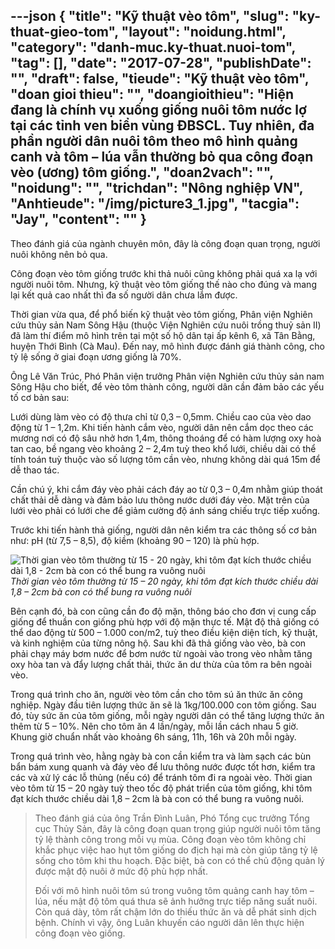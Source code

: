 ---json
{
    "title": "Kỹ thuật vèo tôm",
    "slug": "ky-thuat-gieo-tom",
    "layout": "noidung.html",
    "category": "danh-muc.ky-thuat.nuoi-tom",
    "tag": [],
    "date": "2017-07-28",
    "publishDate": "",
    "draft": false,
    "tieude": "Kỹ thuật vèo tôm",
    "doan gioi thieu": "",
    "doangioithieu": "Hiện đang là chính vụ xuống giống nuôi tôm nước lợ tại các tỉnh ven biển vùng ĐBSCL. Tuy nhiên, đa phần người dân nuôi tôm theo mô hình quảng canh và tôm – lúa vẫn thường bỏ qua công đoạn vèo (ương) tôm giống.",
    "doan2vach": "",
    "noidung": "",
    "trichdan": "Nông nghiệp VN",
    "Anhtieude": "/img/picture3_1.jpg",
    "tacgia": "Jay",
    "__content__": ""
}
---
<p>Theo đ&aacute;nh gi&aacute; của ng&agrave;nh chuy&ecirc;n m&ocirc;n, đ&acirc;y l&agrave; c&ocirc;ng đoạn quan trọng, người nu&ocirc;i kh&ocirc;ng n&ecirc;n bỏ qua.</p>

<p>C&ocirc;ng đoạn v&egrave;o t&ocirc;m giống trước khi thả nu&ocirc;i cũng kh&ocirc;ng phải qu&aacute; xa lạ với người nu&ocirc;i t&ocirc;m. Nhưng, kỹ thuật v&egrave;o t&ocirc;m giống thế n&agrave;o cho đ&uacute;ng v&agrave; mang lại kết quả cao nhất th&igrave; đa số người d&acirc;n chưa lắm được.</p>

<p>Thời gian vừa qua, để phổ biến kỹ thuật v&egrave;o t&ocirc;m giống, Ph&acirc;n viện Nghi&ecirc;n cứu thủy sản Nam S&ocirc;ng Hậu (thuộc Viện Nghi&ecirc;n cứu nu&ocirc;i trồng thuỷ sản II) đ&atilde; l&agrave;m th&iacute; điểm m&ocirc; h&igrave;nh tr&ecirc;n tại một số hộ d&acirc;n tại ấp k&ecirc;nh 6, x&atilde; T&acirc;n Bằng, huyện Thới B&igrave;nh (C&agrave; Mau). Đến nay, m&ocirc; h&igrave;nh được đ&aacute;nh gi&aacute; th&agrave;nh c&ocirc;ng, cho tỷ lệ sống ở giai đoạn ương giống l&agrave; 70%.</p>

<p>&Ocirc;ng L&ecirc; Văn Tr&uacute;c, Ph&oacute; Ph&acirc;n viện trưởng Ph&acirc;n viện Nghi&ecirc;n cứu thủy sản nam S&ocirc;ng Hậu cho biết, để v&egrave;o t&ocirc;m th&agrave;nh c&ocirc;ng, người d&acirc;n cần đảm bảo c&aacute;c yếu tố cơ bản sau:</p>

<p>Lưới d&ugrave;ng l&agrave;m v&egrave;o c&oacute; độ thưa chỉ từ 0,3 &ndash; 0,5mm. Chiều cao của v&egrave;o dao động từ 1 &ndash; 1,2m. Khi tiến h&agrave;nh cắm v&egrave;o, người d&acirc;n n&ecirc;n cắm dọc theo c&aacute;c mương nơi c&oacute; độ s&acirc;u nhở hơn 1,4m, th&ocirc;ng tho&aacute;ng để c&oacute; h&agrave;m lượng oxy ho&agrave; tan cao, bề ngang v&egrave;o khoảng 2 &ndash; 2,4m tuỳ theo khổ lưới, chiều d&agrave;i c&oacute; thể t&iacute;nh to&aacute;n tuỳ thuộc v&agrave;o số lượng t&ocirc;m cần v&egrave;o, nhưng kh&ocirc;ng d&agrave;i qu&aacute; 15m để dễ thao t&aacute;c.</p>

<p>Cần ch&uacute; &yacute;, khi cắm đ&aacute;y v&egrave;o phải c&aacute;ch đ&aacute;y ao từ 0,3 &ndash; 0,4m nhằm gi&uacute;p tho&aacute;t chất thải dễ d&agrave;ng v&agrave; đảm bảo lưu th&ocirc;ng nước dưới đ&aacute;y v&egrave;o. Mặt tr&ecirc;n của lưới v&egrave;o phải c&oacute; lưới che để giảm cường độ &aacute;nh s&aacute;ng chiếu trực tiếp xuống.</p>

<p>Trước khi tiến h&agrave;nh thả giống, người d&acirc;n n&ecirc;n kiểm tra c&aacute;c th&ocirc;ng số cơ bản như: pH (từ 7,5 &ndash; 8,5), độ kiềm (khoảng 90 &ndash; 120) l&agrave; ph&ugrave; hợp.</p>

<p><img alt="Thời gian vèo tôm thường từ 15 - 20 ngày, khi tôm đạt kích thước chiều dài 1,8 - 2cm bà con có thể bung ra vuông nuôi" src="http://image.nongnghiep.vn//upload/2017/3/16/09-01-41_2.jpg" /><br />
<em>Thời gian v&egrave;o t&ocirc;m thường từ 15 &ndash; 20 ng&agrave;y, khi t&ocirc;m đạt k&iacute;ch thước chiều d&agrave;i 1,8 &ndash; 2cm b&agrave; con c&oacute; thể bung ra vu&ocirc;ng nu&ocirc;i</em></p>

<p>B&ecirc;n cạnh đ&oacute;, b&agrave; con cũng cần đo độ mặn, th&ocirc;ng b&aacute;o cho đơn vị cung cấp giống để thuần con giống ph&ugrave; hợp với độ mặn thực tế. Mật độ thả giống c&oacute; thể dao động từ 500 &ndash; 1.000 con/m2, tuỳ theo điều kiện diện t&iacute;ch, kỹ thuật, v&agrave; kinh nghiệm của từng n&ocirc;ng hộ. Sau khi đ&atilde; thả giống v&agrave;o v&egrave;o, b&agrave; con phải chạy m&aacute;y bơm nước để bơm nước từ ngo&agrave;i v&agrave;o trong v&egrave;o nhằm tăng oxy h&ograve;a tan v&agrave; đẩy lượng chất thải, thức ăn dư thừa của t&ocirc;m ra b&ecirc;n ngo&agrave;i v&egrave;o.</p>

<p>Trong qu&aacute; tr&igrave;nh cho ăn, người v&egrave;o t&ocirc;m cần cho t&ocirc;m s&uacute; ăn thức ăn c&ocirc;ng nghiệp. Ng&agrave;y đầu ti&ecirc;n lượng thức ăn sẽ l&agrave; 1kg/100.000 con t&ocirc;m giống. Sau đ&oacute;, t&ugrave;y sức ăn của t&ocirc;m giống, mỗi ng&agrave;y người d&acirc;n c&oacute; thể tăng lượng thức ăn th&ecirc;m từ 5 &ndash; 10%. N&ecirc;n cho t&ocirc;m ăn 4 lần/ng&agrave;y, mỗi lần c&aacute;ch nhau 5 giờ. Khung giờ chuẩn nhất v&agrave;o khoảng 6h s&aacute;ng, 11h, 16h v&agrave; 20h mỗi ng&agrave;y.</p>

<p>Trong qu&aacute; tr&igrave;nh v&egrave;o, hằng ng&agrave;y b&agrave; con cần kiểm tra v&agrave; l&agrave;m sạch c&aacute;c b&ugrave;n bẩn b&aacute;m xung quanh v&agrave; đ&aacute;y v&egrave;o để lưu th&ocirc;ng nước được tốt hơn, kiểm tra c&aacute;c v&agrave; xử l&yacute; c&aacute;c lỗ thủng (nếu c&oacute;) để tr&aacute;nh t&ocirc;m đi ra ngo&agrave;i v&egrave;o. Thời gian v&egrave;o t&ocirc;m từ 15 &ndash; 20 ng&agrave;y tuỳ theo tốc độ ph&aacute;t triển của t&ocirc;m giống, khi t&ocirc;m đạt k&iacute;ch thước chiều d&agrave;i 1,8 &ndash; 2cm l&agrave; b&agrave; con c&oacute; thể bung ra vu&ocirc;ng nu&ocirc;i.</p>

<blockquote>
<p>Theo đ&aacute;nh gi&aacute; của &ocirc;ng Trần Đ&igrave;nh Lu&acirc;n, Ph&oacute; Tổng cục trưởng Tổng cục Thủy Sản, đ&acirc;y l&agrave; c&ocirc;ng đoạn quan trọng gi&uacute;p người nu&ocirc;i t&ocirc;m tăng tỷ lệ th&agrave;nh c&ocirc;ng trong mỗi vụ m&ugrave;a. C&ocirc;ng đoạn v&egrave;o t&ocirc;m kh&ocirc;ng chỉ khắc phục việc hao hụt t&ocirc;m giống do địch hại m&agrave; c&ograve;n gi&uacute;p tăng tỷ lệ sống cho t&ocirc;m khi thu hoạch. Đặc biệt, b&agrave; con c&oacute; thể chủ động quản l&yacute; được mật độ nu&ocirc;i ở mức độ ph&ugrave; hợp nhất.</p>

<p>Đối với m&ocirc; h&igrave;nh nu&ocirc;i t&ocirc;m s&uacute; trong vu&ocirc;ng t&ocirc;m quảng canh hay t&ocirc;m &ndash; l&uacute;a, nếu mật độ t&ocirc;m qu&aacute; thưa sẽ ảnh hưởng trực tiếp năng suất nu&ocirc;i. C&ograve;n qu&aacute; d&agrave;y, t&ocirc;m rất chậm lớn do thiếu thức ăn v&agrave; dễ ph&aacute;t sinh dịch bệnh. Ch&iacute;nh v&igrave; vậy, &ocirc;ng Lu&acirc;n khuyến c&aacute;o người d&acirc;n l&ecirc;n thực hiện c&ocirc;ng đoạn v&egrave;o giống.</p>
</blockquote>
